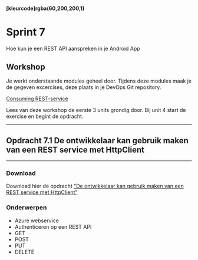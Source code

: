 #### [kleurcode]rgba(60,200,200,1)

# Sprint 7

Hoe kun je een REST API aanspreken in je Android App

## Workshop

Je werkt onderstaande modules geheel door. Tijdens deze modules maak je de gegeven excercises, deze plaats in je DevOps Git repository.

<a href="https://docs.microsoft.com/en-us/learn/modules/consume-rest-services/" target="_new">Consuming REST-service</a>

Lees van deze workshop de eerste 3 units grondig door. Bij unit 4 start de exercise en begint de opdracht.

---
## Opdracht 7.1 De ontwikkelaar kan gebruik maken van een REST service met HttpClient
---

### Download
Download hier de opdracht <a target="_new" href='https://elo.kw1c.nl/CMS/Studie/811%20ICT-Academie/811%20VakkenInhoud/%5BB.35%20APP%5D%20Xamarin%20%5BApp-development%5D/25187%20%C2%A0%20Applicatie-%20en%20mediaontwikkelaar/Periode%2009/Productie/02.%20Opdrachten/71-Rest%20service.pdf'>"De ontwikkelaar kan gebruik maken van een REST service met HttpClient"</a>


### Onderwerpen
* Azure webservice
* Authenticeren op een REST API
* GET
* POST
* PUT
* DELETE

